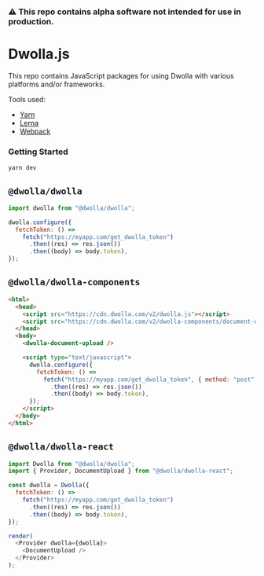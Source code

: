 ### ⚠️ This repo contains alpha software not intended for use in production.

# Dwolla.js

This repo contains JavaScript packages for using Dwolla with various platforms and/or frameworks.

Tools used:

- [Yarn](https://yarnpkg.com/)
- [Lerna](https://github.com/lerna/lerna)
- [Webpack](https://webpack.js.org/)

### Getting Started

```
yarn dev
```

## `@dwolla/dwolla`

```javascript
import dwolla from "@dwolla/dwolla";

dwolla.configure({
  fetchToken: () =>
    fetch("https://myapp.com/get_dwolla_token")
      .then((res) => res.json())
      .then((body) => body.token),
});
```

## `@dwolla/dwolla-components`

```html
<html>
  <head>
    <script src="https://cdn.dwolla.com/v2/dwolla.js"></script>
    <script src="https://cdn.dwolla.com/v2/dwolla-components/document-upload.js"></script>
  </head>
  <body>
    <dwolla-document-upload />

    <script type="text/javascript">
      dwolla.configure({
        fetchToken: () =>
          fetch("https://myapp.com/get_dwolla_token", { method: "post" })
            .then((res) => res.json())
            .then((body) => body.token),
      });
    </script>
  </body>
</html>
```

## `@dwolla/dwolla-react`

```javascript
import Dwolla from "@dwolla/dwolla";
import { Provider, DocumentUpload } from "@dwolla/dwolla-react";

const dwolla = Dwolla({
  fetchToken: () =>
    fetch("https://myapp.com/get_dwolla_token")
      .then((res) => res.json())
      .then((body) => body.token),
});

render(
  <Provider dwolla={dwolla}>
    <DocumentUpload />
  </Provider>
);
```
